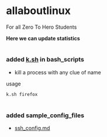 # allaboutlinux
For all Zero To Hero Students

**Here we can update statistics**


#
#

### **added [k.sh](https://github.com/zero2hero101/allaboutlinux/blob/master/bash_scripts/k.sh) in bash_scripts**

- kill a process with any clue of name

usage
```bash
k.sh firefox
```
#
### **added sample_config_files**
- [ssh_config.md](https://github.com/zero2hero101/allaboutlinux/blob/master/sample_config_files/ssh_config.md)